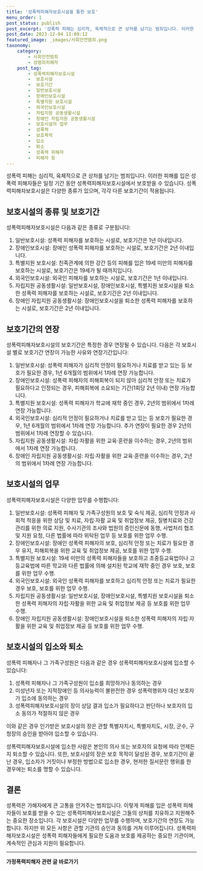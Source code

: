 ```yaml
---
title: '성폭력피해자보호시설을 통한 보호'
menu_order: 1
post_status: publish
post_excerpt: '성폭력 피해는 심리적, 육체적으로 큰 상처를 남기는 범죄입니다. 이러한 피해를 입은 성폭력 피해자들은 일정 기간 동안 성폭력피해자보호시설에서 보호받을 수 있습니다. 성폭력피해자보호시설은 다양한 종류가 있으며, 각각 다른 보호기간이 적용됩니다.'
post_date: 2023-12-04 11:09:12
featured_image: _images/사회안전범죄.png
taxonomy:
    category:
        - 사회안전범죄
        - 성범죄피해자
    post_tag:
        - 성폭력피해자보호시설
        -  보호시설
        -  보호기간
        -  일반보호시설
        -  장애인보호시설
        -  특별지원 보호시설
        -  외국인보호시설
        -  자립지원 공동생활시설
        -  장애인 자립지원 공동생활시설
        -  보호시설의 업무
        -  성폭력
        -  보호목적
        -  입소
        -  퇴소
        -  성폭력 피해자
        -  피해자 등
---
```



성폭력 피해는 심리적, 육체적으로 큰 상처를 남기는 범죄입니다. 이러한 피해를 입은 성폭력 피해자들은 일정 기간 동안 성폭력피해자보호시설에서 보호받을 수 있습니다. 성폭력피해자보호시설은 다양한 종류가 있으며, 각각 다른 보호기간이 적용됩니다.

## 보호시설의 종류 및 보호기간

성폭력피해자보호시설은 다음과 같은 종류로 구분됩니다:

1. 일반보호시설: 성폭력 피해자를 보호하는 시설로, 보호기간은 1년 이내입니다.
2. 장애인보호시설: 장애인 성폭력 피해자를 보호하는 시설로, 보호기간은 2년 이내입니다.
3. 특별지원 보호시설: 친족관계에 의한 강간 등의 피해를 입은 19세 미만의 피해자를 보호하는 시설로, 보호기간은 19세가 될 때까지입니다.
4. 외국인보호시설: 외국인 피해자를 보호하는 시설로, 보호기간은 1년 이내입니다.
5. 자립지원 공동생활시설: 일반보호시설, 장애인보호시설, 특별지원 보호시설을 퇴소한 성폭력 피해자를 보호하는 시설로, 보호기간은 2년 이내입니다.
6. 장애인 자립지원 공동생활시설: 장애인보호시설을 퇴소한 성폭력 피해자를 보호하는 시설로, 보호기간은 2년 이내입니다.

## 보호기간의 연장

성폭력피해자보호시설의 보호기간은 특정한 경우 연장될 수 있습니다. 다음은 각 보호시설 별로 보호기간 연장이 가능한 사유와 연장기간입니다:

1. 일반보호시설: 성폭력 피해자가 심리적 안정이 필요하거나 치료를 받고 있는 등 보호가 필요한 경우, 1년 6개월의 범위에서 1차례 연장 가능합니다.
2. 장애인보호시설: 성폭력 피해자의 피해회복이 되지 않아 심리적 안정 또는 치료가 필요하다고 인정되는 경우, 피해회복에 소요되는 기간(1회당 2년 이내) 연장 가능합니다.
3. 특별지원 보호시설: 성폭력 피해자가 학교에 재학 중인 경우, 2년의 범위에서 1차례 연장 가능합니다.
4. 외국인보호시설: 심리적 안정이 필요하거나 치료를 받고 있는 등 보호가 필요한 경우, 1년 6개월의 범위에서 1차례 연장 가능합니다. 추가 연장이 필요한 경우 2년의 범위에서 1차례 연장할 수 있습니다.
5. 자립지원 공동생활시설: 자립·자활을 위한 교육·훈련을 이수하는 경우, 2년의 범위에서 1차례 연장 가능합니다.
6. 장애인 자립지원 공동생활시설: 자립·자활을 위한 교육·훈련을 이수하는 경우, 2년의 범위에서 1차례 연장 가능합니다.

## 보호시설의 업무

성폭력피해자보호시설은 다양한 업무를 수행합니다:

1. 일반보호시설: 성폭력 피해자 및 가족구성원의 보호 및 숙식 제공, 심리적 안정과 사회적 적응을 위한 상담 및 치료, 자립·자활 교육 및 취업정보 제공, 질병치료와 건강관리를 위한 의료 지원, 수사기관의 조사와 법원의 증인신문에 동행, 사법처리 협조 및 지원 요청, 다른 법률에 따라 위탁된 업무 등 보호를 위한 업무 수행.
2. 장애인보호시설: 장애인 성폭력 피해자의 보호, 심리적 안정 또는 치료가 필요한 경우 유지, 피해회복을 위한 교육 및 취업정보 제공, 보호를 위한 업무 수행.
3. 특별지원 보호시설: 19세 미만의 성폭력 피해자들을 보호하고 초중등교육법이나 고등교육법에 따른 학교와 다른 법률에 의해 설치된 학교에 재학 중인 경우 보호, 보호를 위한 업무 수행.
4. 외국인보호시설: 외국인 성폭력 피해자를 보호하고 심리적 안정 또는 치료가 필요한 경우 보호, 보호를 위한 업무 수행.
5. 자립지원 공동생활시설: 일반보호시설, 장애인보호시설, 특별지원 보호시설을 퇴소한 성폭력 피해자의 자립·자활을 위한 교육 및 취업정보 제공 등 보호를 위한 업무 수행.
6. 장애인 자립지원 공동생활시설: 장애인보호시설을 퇴소한 성폭력 피해자의 자립·자활을 위한 교육 및 취업정보 제공 등 보호를 위한 업무 수행.

## 보호시설의 입소와 퇴소

성폭력 피해자나 그 가족구성원은 다음과 같은 경우 성폭력피해자보호시설에 입소할 수 있습니다:

1. 성폭력 피해자나 그 가족구성원이 입소를 희망하거나 동의하는 경우
2. 미성년자 또는 지적장애인 등 의사능력이 불완전한 경우 성폭력행위자 대신 보호자가 입소에 동의하는 경우
3. 성폭력피해자보호시설의 장이 상담 결과 입소가 필요하다고 판단하나 보호자의 입소 동의가 적절하지 않은 경우

이와 같은 경우 인가받은 보호시설의 장은 관할 특별자치시, 특별자치도, 시장, 군수, 구청장의 승인을 받아야 입소할 수 있습니다.

성폭력피해자보호시설에 입소한 사람은 본인의 의사 또는 보호자의 요청에 따라 언제든지 퇴소할 수 있습니다. 또한, 보호시설의 장은 보호 목적이 달성된 경우, 보호기간이 끝난 경우, 입소자가 거짓이나 부정한 방법으로 입소한 경우, 현저한 질서문란 행위를 한 경우에는 퇴소를 명할 수 있습니다.

## 결론

성폭력은 가해자에게 큰 고통을 안겨주는 범죄입니다. 이렇게 피해를 입은 성폭력 피해자들이 보호를 받을 수 있는 성폭력피해자보호시설은 그들의 상처를 치유하고 지원해주는 중요한 장소입니다. 각 보호시설은 다양한 업무를 수행하며, 보호기간의 연장도 가능합니다. 하지만 위 모든 사항은 관할 기관의 승인과 동의를 거쳐 이루어집니다. 성폭력피해자보호시설은 성폭력 피해자들에게 필요한 도움과 보호를 제공하는 중요한 기관이며, 계속적인 관심과 지원이 필요합니다.
<!-- wp:separator -->
<hr class="wp-block-separator has-alpha-channel-opacity"/>
<!-- /wp:separator -->

<!-- wp:group {"backgroundColor":"base","layout":{"type":"constrained"}} -->
<div class="wp-block-group has-base-background-color has-background"><!-- wp:paragraph {"align":"center","fontSize":"medium"} -->
<p class="has-text-align-center has-large-font-size"><strong>가정폭력피해자 관련 글 바로가기</strong></p>
<!-- /wp:paragraph -->


<!-- wp:latest-posts
{"categories":[{"id":27190,"count":19,"description":"","link":"https://uknowlaw.com/category/%ea%b0%80%ec%a0%95%ed%8f%ad%eb%a0%a5%ed%94%bc%ed%95%b4%ec%9e%90/","name":"가정폭력피해자","slug":"가정폭력피해자","taxonomy":"category","parent":0,"meta":[],"_links":{"self":[{"href":"https://uknowlaw.com/wp-json/wp/v2/categories/27190"}],"collection":[{"href":"https://uknowlaw.com/wp-json/wp/v2/categories"}],"about":[{"href":"https://uknowlaw.com/wp-json/wp/v2/taxonomies/category"}],"wp:post_type":[{"href":"https://uknowlaw.com/wp-json/wp/v2/posts?categories=27190"}],"curies":[{"name":"wp","href":"https://api.w.org/{rel}","templated":true}]}}],"postsToShow":100,"excerptLength":28,"postLayout":"grid","columns":2,"featuredImageAlign":"left","featuredImageSizeSlug":"large","fontSize":"small"} /--></div>
<!-- /wp:group -->